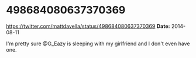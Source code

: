 # 498684080637370369
https://twitter.com/mattdavella/status/498684080637370369
**Date:** 2014-08-11

I'm pretty sure @G_Eazy is sleeping with my girlfriend and I don't even have one.

